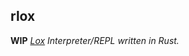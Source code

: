 ## rlox

**WIP** _[Lox][lox] Interpreter/REPL written in Rust._

[lox]: http://www.craftinginterpreters.com/
